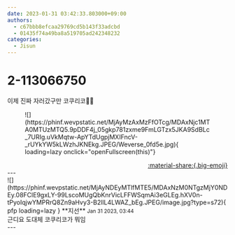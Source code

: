 ```yaml
---
date: 2023-01-31 03:42:33.803000+09:00
authors:
  - c67bbb8efcaa29769cd5b143f33adcbd
  - 01435f74a49ba8a519705ad242348232
categories:
  - Jisun
---
```


# 2-113066750

<div class="post-container" markdown="1">
<div class="content-container md-sidebar__scrollwrap" markdown="1">

이제 진짜 자러갔구만 코쿠리코🌙🌙
<figure markdown="1">
![](https://phinf.wevpstatic.net/MjAyMzAxMzFfOTcg/MDAxNjc1MTA0MTUzMTQ5.9pDDF4j_05gkp781zxme9FmLGTzx5JKA9SdBLc_7URIg.uVkMqtw-ApYTdUgpjMXIFncV-_rUYkYW5kLWzhJKNEkg.JPEG/Weverse_0fd5e.jpg){ loading=lazy onclick="openFullscreen(this)"}
</figure>


</div>
</div>

<div style="text-align: right;" markdown="1">
<a href="https://weverse.io/fromis9/fanpost/2-113066750" style="text-align: right;">:material-share:{.big-emoji}</a>
</div>
---

<div class="comments-container md-sidebar__scrollwrap" markdown="1">
<div class="comment" markdown="1">
<div class='id-container' markdown="1">
![](https://phinf.wevpstatic.net/MjAyNDEyMTlfMTE5/MDAxNzM0NTgzMjY0NDEy.08FClE9gxLY-99LscoMUgQbKnrVicLFFWSqmAi3eGLEg.hXV0n-tPyoIqjwYMPRrQ8Zn9aHvy3-B2llL4LWAZ_bEg.JPEG/image.jpg?type=s72){ pfp loading=lazy }
**<span class="artist">지선</span>** <small>Jan 31 2023, 03:44</small><br>
</div>
<div class='comment-body' markdown="1">
근디요 도대체 코쿠리코가 뭐임
</div>
</div>
</div>
---
